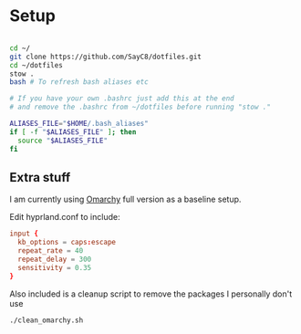 # Setup

```bash

cd ~/
git clone https://github.com/SayC8/dotfiles.git
cd ~/dotfiles
stow .
bash # To refresh bash aliases etc

# If you have your own .bashrc just add this at the end
# and remove the .bashrc from ~/dotfiles before running "stow ."

ALIASES_FILE="$HOME/.bash_aliases"
if [ -f "$ALIASES_FILE" ]; then
  source "$ALIASES_FILE"
fi

```

## Extra stuff

I am currently using [Omarchy](https://omarchy.org/) full version as a baseline setup.

Edit hyprland.conf to include:

```conf
input {
  kb_options = caps:escape
  repeat_rate = 40
  repeat_delay = 300
  sensitivity = 0.35
}
```

Also included is a cleanup script to remove the packages I personally don't
use

```bash
./clean_omarchy.sh

```
